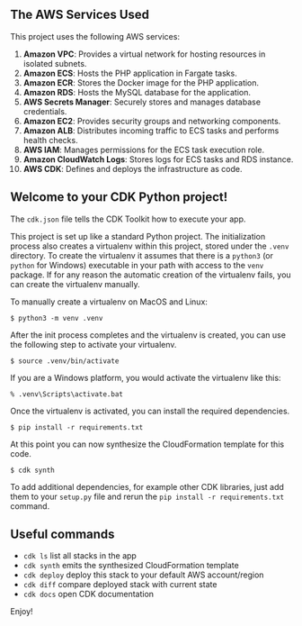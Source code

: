 


## The AWS Services Used

This project uses the following AWS services:

1. **Amazon VPC**: Provides a virtual network for hosting resources in isolated subnets.
2. **Amazon ECS**: Hosts the PHP application in Fargate tasks.
3. **Amazon ECR**: Stores the Docker image for the PHP application.
4. **Amazon RDS**: Hosts the MySQL database for the application.
5. **AWS Secrets Manager**: Securely stores and manages database credentials.
6. **Amazon EC2**: Provides security groups and networking components.
7. **Amazon ALB**: Distributes incoming traffic to ECS tasks and performs health checks.
8. **AWS IAM**: Manages permissions for the ECS task execution role.
9. **Amazon CloudWatch Logs**: Stores logs for ECS tasks and RDS instance.
10. **AWS CDK**: Defines and deploys the infrastructure as code.




## Welcome to your CDK Python project!
The `cdk.json` file tells the CDK Toolkit how to execute your app.

This project is set up like a standard Python project.  The initialization
process also creates a virtualenv within this project, stored under the `.venv`
directory.  To create the virtualenv it assumes that there is a `python3`
(or `python` for Windows) executable in your path with access to the `venv`
package. If for any reason the automatic creation of the virtualenv fails,
you can create the virtualenv manually.

To manually create a virtualenv on MacOS and Linux:

```
$ python3 -m venv .venv
```

After the init process completes and the virtualenv is created, you can use the following
step to activate your virtualenv.

```
$ source .venv/bin/activate
```

If you are a Windows platform, you would activate the virtualenv like this:

```
% .venv\Scripts\activate.bat
```

Once the virtualenv is activated, you can install the required dependencies.

```
$ pip install -r requirements.txt
```

At this point you can now synthesize the CloudFormation template for this code.

```
$ cdk synth
```

To add additional dependencies, for example other CDK libraries, just add
them to your `setup.py` file and rerun the `pip install -r requirements.txt`
command.

## Useful commands

 * `cdk ls`          list all stacks in the app
 * `cdk synth`       emits the synthesized CloudFormation template
 * `cdk deploy`      deploy this stack to your default AWS account/region
 * `cdk diff`        compare deployed stack with current state
 * `cdk docs`        open CDK documentation

Enjoy!
